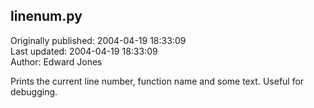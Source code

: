 ## linenum.py  
Originally published: 2004-04-19 18:33:09  
Last updated: 2004-04-19 18:33:09  
Author: Edward Jones  
  
Prints the current line number, function name and some text. Useful for debugging.